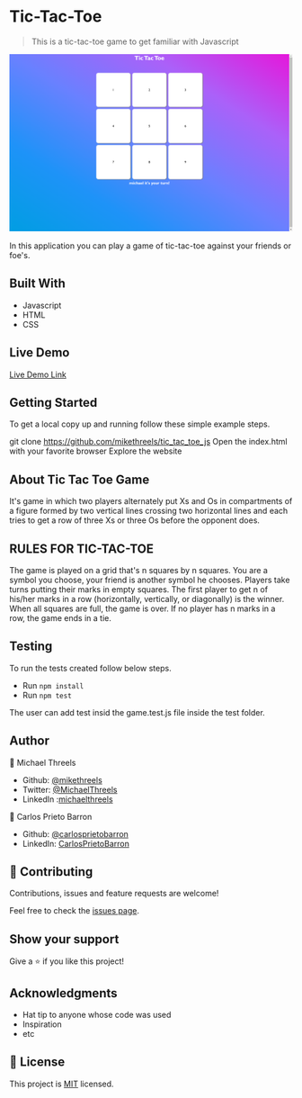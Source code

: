 # Tic-Tac-Toe

> This is a tic-tac-toe game to get familiar with Javascript

![screenshot](./docs/assets/images/app_screenshot.png)

In this application you can play a game of tic-tac-toe against your friends or foe's.

## Built With

- Javascript
- HTML
- CSS

## Live Demo

[Live Demo Link](https://mikethreels.github.io/tic_tac_toe_js/)


## Getting Started

To get a local copy up and running follow these simple example steps.

git clone https://github.com/mikethreels/tic_tac_toe_js
Open the index.html with your favorite browser
Explore the website

## About Tic Tac Toe Game

It's game in which two players alternately put Xs and Os in compartments of a figure formed by two vertical lines crossing two horizontal lines and each tries to get a row of three Xs or three Os before the opponent does.

## RULES FOR TIC-TAC-TOE

The game is played on a grid that's n squares by n squares.
You are a symbol you choose, your friend is another symbol he chooses. Players take turns putting their marks in empty squares.
The first player to get n of his/her marks in a row (horizontally, vertically, or diagonally) is the winner.
When all squares are full, the game is over. If no player has n marks in a row, the game ends in a tie.

## Testing

To run the tests created follow below steps.
- Run `npm install`
- Run `npm test`

The user can add test insid the game.test.js file inside the test folder.

## Author
👤 Michael Threels
- Github: [@mikethreels](https://github.com/mikethreels)
- Twitter: [@MichaelThreels](https://twitter.com/MichaelThreels)
- LinkedIn :[michaelthreels](https://www.linkedin.com/in/michael-threels)

👤 Carlos Prieto Barron
- Github: [@carlosprietobarron](https://github.com/carlosprietobarron)
- LinkedIn: [CarlosPrietoBarron](www.linkedin.com/in/carlosprietobarron)


## 🤝 Contributing

Contributions, issues and feature requests are welcome!

Feel free to check the [issues page](issues/).

## Show your support

Give a ⭐️ if you like this project!

## Acknowledgments

- Hat tip to anyone whose code was used
- Inspiration
- etc

## 📝 License

This project is [MIT](lic.url) licensed.
